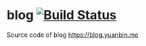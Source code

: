 # blog [![Build Status](https://travis-ci.org/billryan/blog.svg?branch=master)](https://travis-ci.org/billryan/blog)

Source code of blog <https://blog.yuanbin.me>
